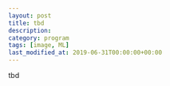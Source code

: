 ```yaml
---
layout: post
title: tbd
description: 
category: program
tags: [image, ML]
last_modified_at: 2019-06-31T00:00:00+00:00
---
```



tbd

